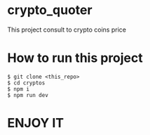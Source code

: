 # crypto_quoter

This project consult to crypto coins price

# How to run this project
    $ git clone <this_repo>
    $ cd cryptos
    $ npm i
    $ npm run dev

# ENJOY IT
